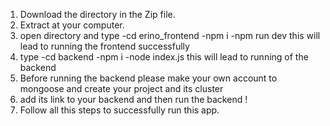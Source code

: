 1. Download the directory in the Zip file.
2. Extract at your computer.
3. open directory and type
   -cd erino_frontend
   -npm i
   -npm run dev
  this will lead to running the frontend successfully
4. type
   -cd backend
   -npm i
   -node index.js
  this will lead to running of the backend
5. Before running the backend please make your own account to mongoose and create your project and its cluster
6. add its link to your backend and then run the backend !
7. Follow all this steps to successfully run this app.
